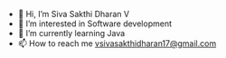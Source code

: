 - 👋 Hi, I’m Siva Sakthi Dharan V
- 👀 I’m interested in Software development
- 🌱 I’m currently learning Java
- 📫 How to reach me vsivasakthidharan17@gmail.com

<!---
2011045/2011045 is a ✨ special ✨ repository because its `README.md` (this file) appears on your GitHub profile.
You can click the Preview link to take a look at your changes.
--->
